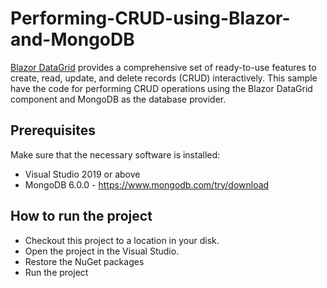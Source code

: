 # Performing-CRUD-using-Blazor-and-MongoDB
[Blazor DataGrid](https://www.syncfusion.com/blazor-components/blazor-datagrid) provides a comprehensive set of ready-to-use features to create, read, update, and delete records (CRUD) interactively. This sample have the code for performing CRUD operations using the Blazor DataGrid component and MongoDB as the database provider.

## Prerequisites

Make sure that the necessary software is installed:

* Visual Studio 2019 or above
* MongoDB 6.0.0 - https://www.mongodb.com/try/download


## How to run the project

* Checkout this project to a location in your disk.
* Open the project in the Visual Studio.
* Restore the NuGet packages
* Run the project

